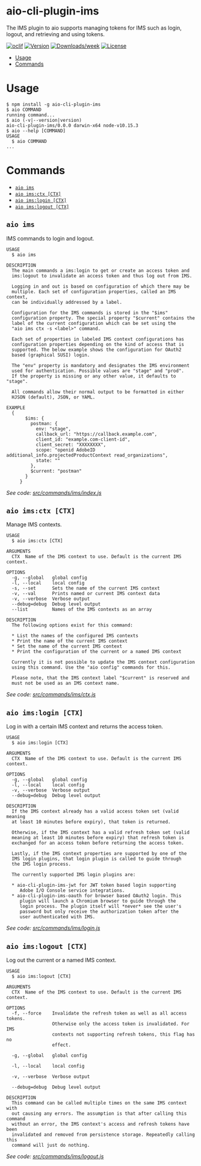 aio-cli-plugin-ims
==================

The IMS plugin to aio supports managing tokens for IMS such as login, logout, and retrieving and using tokens.

[![oclif](https://img.shields.io/badge/cli-oclif-brightgreen.svg)](https://oclif.io)
[![Version](https://img.shields.io/npm/v/aio-cli-plugin-ims.svg)](https://npmjs.org/package/aio-cli-plugin-ims)
[![Downloads/week](https://img.shields.io/npm/dw/aio-cli-plugin-ims.svg)](https://npmjs.org/package/aio-cli-plugin-ims)
[![License](https://img.shields.io/npm/l/aio-cli-plugin-ims.svg)](https://github.com/fmeschbe/aio-cli-plugin-ims/blob/master/package.json)

<!-- toc -->
* [Usage](#usage)
* [Commands](#commands)
<!-- tocstop -->
# Usage
<!-- usage -->
```sh-session
$ npm install -g aio-cli-plugin-ims
$ aio COMMAND
running command...
$ aio (-v|--version|version)
aio-cli-plugin-ims/0.0.0 darwin-x64 node-v10.15.3
$ aio --help [COMMAND]
USAGE
  $ aio COMMAND
...
```
<!-- usagestop -->
# Commands
<!-- commands -->
* [`aio ims`](#aio-ims)
* [`aio ims:ctx [CTX]`](#aio-imsctx-ctx)
* [`aio ims:login [CTX]`](#aio-imslogin-ctx)
* [`aio ims:logout [CTX]`](#aio-imslogout-ctx)

## `aio ims`

IMS commands to login and logout.

```
USAGE
  $ aio ims

DESCRIPTION
  The main commands a ims:login to get or create an access token and
  ims:logout to invalidate an access token and thus log out from IMS.

  Logging in and out is based on configuration of which there may be
  multiple. Each set of configuration properties, called an IMS context,
  can be individually addressed by a label.

  Configuration for the IMS commands is stored in the "$ims"
  configuration property. The special property "$current" contains the
  label of the current configuration which can be set using the
  "aio ims ctx -s <label>" command.

  Each set of properties in labeled IMS context configurations has
  configuration properties depending on the kind of access that is
  supported. The below example shows the configuration for OAuth2
  based (graphical SUSI) login.

  The "env" property is mandatory and designates the IMS environment
  used for authentication. Possible values are "stage" and "prod".
  If the property is missing or any other value, it defaults to "stage".

  All commands allow their normal output to be formatted in either
  HJSON (default), JSON, or YAML.

EXAMPLE
  {
       $ims: {
         postman: {
           env: "stage",
           callback_url: "https://callback.example.com",
           client_id: "example.com-client-id",
           client_secret: "XXXXXXXX",
           scope: "openid AdobeID additional_info.projectedProductContext read_organizations",
           state: ""
         },
         $current: "postman"
       }
     }
```

_See code: [src/commands/ims/index.js](https://github.com/fmeschbe/aio-cli-plugin-ims/blob/v0.0.0/src/commands/ims/index.js)_

## `aio ims:ctx [CTX]`

Manage IMS contexts.

```
USAGE
  $ aio ims:ctx [CTX]

ARGUMENTS
  CTX  Name of the IMS context to use. Default is the current IMS context.

OPTIONS
  -g, --global   global config
  -l, --local    local config
  -s, --set      Sets the name of the current IMS context
  -v, --val      Prints named or current IMS context data
  -v, --verbose  Verbose output
  --debug=debug  Debug level output
  --list         Names of the IMS contexts as an array

DESCRIPTION
  The following options exist for this command:

  * List the names of the configured IMS contexts
  * Print the name of the current IMS context
  * Set the name of the current IMS context
  * Print the configuration of the current or a named IMS context

  Currently it is not possible to update the IMS context configuration
  using this command. Use the "aio config" commands for this.

  Please note, that the IMS context label "$current" is reserved and
  must not be used as an IMS context name.
```

_See code: [src/commands/ims/ctx.js](https://github.com/fmeschbe/aio-cli-plugin-ims/blob/v0.0.0/src/commands/ims/ctx.js)_

## `aio ims:login [CTX]`

Log in with a certain IMS context and returns the access token.

```
USAGE
  $ aio ims:login [CTX]

ARGUMENTS
  CTX  Name of the IMS context to use. Default is the current IMS context.

OPTIONS
  -g, --global   global config
  -l, --local    local config
  -v, --verbose  Verbose output
  --debug=debug  Debug level output

DESCRIPTION
  If the IMS context already has a valid access token set (valid meaning
  at least 10 minutes before expiry), that token is returned.

  Otherwise, if the IMS context has a valid refresh token set (valid
  meaning at least 10 minutes before expiry) that refresh token is
  exchanged for an access token before returning the access token.

  Lastly, if the IMS context properties are supported by one of the
  IMS login plugins, that login plugin is called to guide through
  the IMS login process.

  The currently supported IMS login plugins are:

  * aio-cli-plugin-ims-jwt for JWT token based login supporting
     Adobe I/O Console service integrations.
  * aio-cli-plugin-ims-oauth for browser based OAuth2 login. This
     plugin will launch a Chromium browser to guide through the
     login process. The plugin itself will *never* see the user's
     password but only receive the authorization token after the
     user authenticated with IMS.
```

_See code: [src/commands/ims/login.js](https://github.com/fmeschbe/aio-cli-plugin-ims/blob/v0.0.0/src/commands/ims/login.js)_

## `aio ims:logout [CTX]`

Log out the current or a named IMS context.

```
USAGE
  $ aio ims:logout [CTX]

ARGUMENTS
  CTX  Name of the IMS context to use. Default is the current IMS context.

OPTIONS
  -f, --force    Invalidate the refresh token as well as all access tokens.
                 Otherwise only the access token is invalidated. For IMS
                 contexts not supporting refresh tokens, this flag has no
                 effect.

  -g, --global   global config

  -l, --local    local config

  -v, --verbose  Verbose output

  --debug=debug  Debug level output

DESCRIPTION
  This command can be called multiple times on the same IMS context with
  out causing any errors. The assumption is that after calling this command
  without an error, the IMS context's access and refresh tokens have been
  invalidated and removed from persistence storage. Repeatedly calling this
  command will just do nothing.
```

_See code: [src/commands/ims/logout.js](https://github.com/fmeschbe/aio-cli-plugin-ims/blob/v0.0.0/src/commands/ims/logout.js)_
<!-- commandsstop -->
